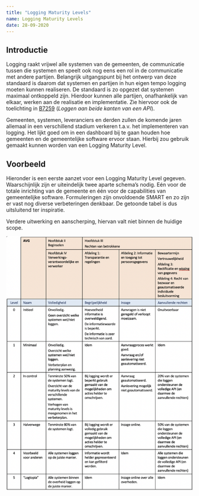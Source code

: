 ```yaml
---
title: "Logging Maturity Levels"
name: Logging Maturity Levels
date: 28-09-2020
---
```


## Introductie
Logging raakt vrijwel alle systemen van de gemeenten, de communicatie tussen die systemen en speelt ook nog eens een rol in de communicatie met andere partijen. Belangrijk uitgangspunt bij het ontwerp van deze standaard is daarom dat systemen en partijen in hun eigen tempo logging moeten kunnen realiseren.
De standaard is zo opgezet dat systemen maximaal ontkoppeld zijn. Hierdoor kunnen alle partijen, onafhankelijk van elkaar, werken aan de realisatie en implementatie. Zie hiervoor ook de toelichting in [B7259](./ontwerp/artefacten/7259.md) (*Loggen aan beide kanten van een API*). 

Gemeenten, systemen, leveranciers en derden zullen de komende jaren allemaal in een verschillend stadium verkeren t.a.v. het implementeren van logging. Het lijkt goed om in een dashboard bij te gaan houden hoe gemeenten en de gemeentelijke software ervoor staan. Hierbij zou gebruik gemaakt kunnen worden van een Logging Maturity Level.

## Voorbeeld
Hieronder is een eerste aanzet voor een Logging Maturity Level gegeven.
Waarschijnlijk zijn er uiteindelijk twee aparte schema’s nodig. Eén voor de totale inrichting van de gemeente en één voor de capabilities van gemeentelijke software. Formuleringen zijn onvoldoende SMART en zo zijn er vast nog diverse verbeteringen denkbaar. De getoonde tabel is dus uitsluitend ter inspiratie.

Verdere uitwerking en aanscherping, hiervan valt niet binnen de huidige scope.

<img src="./_assets/mlm.png" alt="Logging Maturity Levels" width="600"/>

